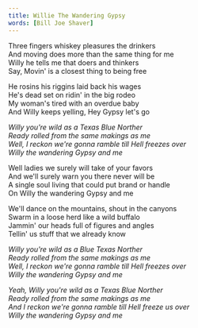 ```yaml
---
title: Willie The Wandering Gypsy
words: [Bill Joe Shaver]
---
```


Three fingers whiskey pleasures the drinkers  
And moving does more than the same thing for me  
Willy he tells me that doers and thinkers  
Say, Movin' is a closest thing to being free  

He rosins his riggins laid back his wages  
He's dead set on ridin' in the big rodeo  
My woman's tired with an overdue baby  
And Willy keeps yelling, Hey Gypsy let's go  

*Willy you're wild as a Texas Blue Norther*  
*Ready rolled from the same makings as me*  
*Well, I reckon we're gonna ramble till Hell freezes over*  
*Willy the wandering Gypsy and me*  

Well ladies we surely will take of your favors  
And we'll surely warn you there never will be  
A single soul living that could put brand or handle  
On Willy the wandering Gypsy and me  

We'll dance on the mountains, shout in the canyons  
Swarm in a loose herd like a wild buffalo  
Jammin' our heads full of figures and angles  
Tellin' us stuff that we already know  

*Willy you're wild as a Blue Texas Norther*  
*Ready rolled from the same makings as me*  
*Well, I reckon we're gonna ramble till Hell freezes over*  
*Willy the wandering Gypsy and me*  

*Yeah, Willy you're wild as a Texas Blue Norther*  
*Ready rolled from the same makings as me*  
*And I reckon we're gonna ramble till Hell freeze us over*  
*Willy the wandering Gypsy and me*  
